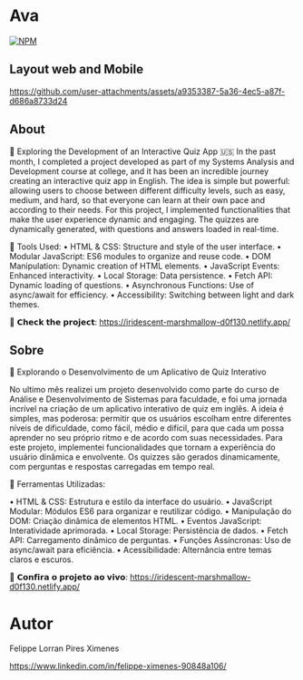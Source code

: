 # Ava
[![NPM](https://img.shields.io/npm/l/react)](https://github.com/devsuperior/sds1-wmazoni/blob/master/LICENSE) 

## Layout web and Mobile

https://github.com/user-attachments/assets/a9353387-5a36-4ec5-a87f-d686a8733d24

## About

🎯 Exploring the Development of an Interactive Quiz App
🇺🇸 In the past month, I completed a project developed as part of my Systems Analysis and Development course at college, and it has been an incredible journey creating an interactive quiz app in English. The idea is simple but powerful: allowing users to choose between different difficulty levels, such as easy, medium, and hard, so that everyone can learn at their own pace and according to their needs. 
For this project, I implemented functionalities that make the user experience dynamic and engaging. The quizzes are dynamically generated, with questions and answers loaded in real-time.

🎨 Tools Used:
• HTML & CSS: Structure and style of the user interface. • Modular JavaScript​: ES6 modules to organize and reuse code. • DOM Manipulation: Dynamic creation of HTML elements. • JavaScript Events: Enhanced interactivity. • Local Storage: Data persistence. • Fetch API: Dynamic loading of questions. • Asynchronous Functions: Use of async/await for efficiency. • Accessibility: Switching between light and dark themes.

🔗 𝗖𝗵𝗲𝗰𝗸 𝘁𝗵𝗲 𝗽𝗿𝗼𝗷𝗲𝗰𝘁:
https://iridescent-marshmallow-d0f130.netlify.app/

## Sobre 

🎯 Explorando o Desenvolvimento de um Aplicativo de Quiz Interativo
 
No ultimo mês realizei um projeto desenvolvido como parte do curso de Análise e Desenvolvimento de Sistemas para faculdade, e foi uma jornada incrível na criação de um aplicativo interativo de quiz em inglês. A ideia é simples, mas poderosa: permitir que os usuários escolham entre diferentes níveis de dificuldade, como fácil, médio e difícil, para que cada um possa aprender no seu próprio ritmo e de acordo com suas necessidades. 
 Para este projeto, implementei funcionalidades que tornam a experiência do usuário dinâmica e envolvente. Os quizzes são gerados dinamicamente, com perguntas e respostas carregadas em tempo real.
 
 🎨 Ferramentas Utilizadas:
 
• HTML & CSS: Estrutura e estilo da interface do usuário. • JavaScript Modular: Módulos ES6 para organizar e reutilizar código. • Manipulação do DOM: Criação dinâmica de elementos HTML. • Eventos JavaScript​: Interatividade aprimorada. • Local Storage: Persistência de dados. • Fetch API: Carregamento dinâmico de perguntas. • Funções Assíncronas: Uso de async/await para eficiência. • Acessibilidade: Alternância entre temas claros e escuros.

 🔗 𝗖𝗼𝗻𝗳𝗶𝗿𝗮 𝗼 𝗽𝗿𝗼𝗷𝗲𝘁𝗼 𝗮𝗼 𝘃𝗶𝘃𝗼:
https://iridescent-marshmallow-d0f130.netlify.app/

# Autor

Felippe Lorran Pires Ximenes 

https://www.linkedin.com/in/felippe-ximenes-90848a106/
